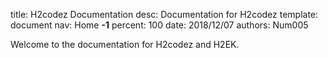 title:      H2codez Documentation
desc:       Documentation for H2codez
template:   document
nav:        Home __-1__
percent:    100
date:       2018/12/07
authors:    Num005

Welcome to the documentation for H2codez and H2EK.